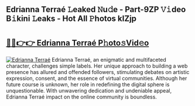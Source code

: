 ## Edrianna Terraé 𝙻eaked 𝙽u𝚍e - Part-9ZP 𝚅𝚒deo B𝚒kini 𝙻eaks - Hot All 𝙿hotos kIZjp

# <h2><a href="http://ld6gjzc.urlbe.top/?page=Edrianna+Terra%c3%a9">🔗🔗👉👉 Edrianna Terraé P𝚑oto𝚜Vid𝚎o</a></h2>

[![Edrianna Terraé](https://i.imgur.com/eBuTRDB.gif)](http://ld6gjzc.urlbe.top/?page=Edrianna+Terra%c3%a9)
Edrianna Terraé, an enigmatic and multifaceted character, challenges simple labels. Her unique approach to building a web presence has allured and offended followers, stimulating debates on artistic expression, consent, and the essence of virtual communities. Although her future course is unknown, her role in redefining the digital sphere is unquestionable. With unwavering dedication and undeniable appeal, Edrianna Terraé impact on the online community is boundless.
